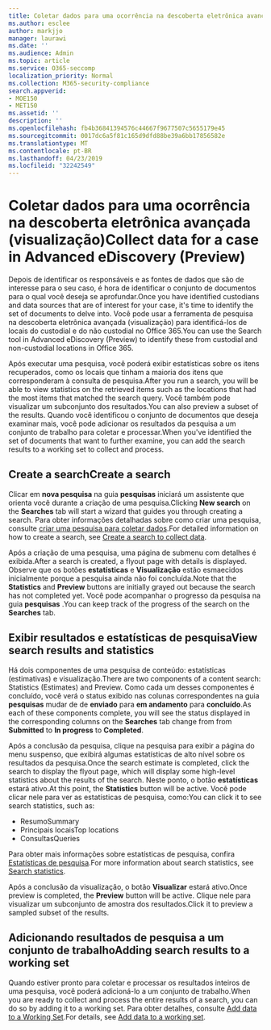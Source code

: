 ```yaml
---
title: Coletar dados para uma ocorrência na descoberta eletrônica avançada (visualização)
ms.author: esclee
author: markjjo
manager: laurawi
ms.date: ''
ms.audience: Admin
ms.topic: article
ms.service: O365-seccomp
localization_priority: Normal
ms.collection: M365-security-compliance
search.appverid:
- MOE150
- MET150
ms.assetid: ''
description: ''
ms.openlocfilehash: fb4b36841394576c44667f9677507c5655179e45
ms.sourcegitcommit: 0017dc6a5f81c165d9dfd88be39a6bb17856582e
ms.translationtype: MT
ms.contentlocale: pt-BR
ms.lasthandoff: 04/23/2019
ms.locfileid: "32242549"
---
```

# <a name="collect-data-for-a-case-in-advanced-ediscovery-preview"></a><span data-ttu-id="5cc54-102">Coletar dados para uma ocorrência na descoberta eletrônica avançada (visualização)</span><span class="sxs-lookup"><span data-stu-id="5cc54-102">Collect data for a case in Advanced eDiscovery (Preview)</span></span>

<span data-ttu-id="5cc54-103">Depois de identificar os responsáveis e as fontes de dados que são de interesse para o seu caso, é hora de identificar o conjunto de documentos para o qual você deseja se aprofundar.</span><span class="sxs-lookup"><span data-stu-id="5cc54-103">Once you have identified custodians and data sources that are of interest for your case, it's time to identify the set of documents to delve into.</span></span> <span data-ttu-id="5cc54-104">Você pode usar a ferramenta de pesquisa na descoberta eletrônica avançada (visualização) para identificá-los de locais do custodial e do não custodial no Office 365.</span><span class="sxs-lookup"><span data-stu-id="5cc54-104">You can use the Search tool in Advanced eDiscovery (Preview) to identify these from custodial and non-custodial locations in Office 365.</span></span>

<span data-ttu-id="5cc54-105">Após executar uma pesquisa, você poderá exibir estatísticas sobre os itens recuperados, como os locais que tinham a maioria dos itens que corresponderam à consulta de pesquisa.</span><span class="sxs-lookup"><span data-stu-id="5cc54-105">After you run a search, you will be able to view statistics on the retrieved items such as the locations that had the most items that matched the search query.</span></span> <span data-ttu-id="5cc54-106">Você também pode visualizar um subconjunto dos resultados.</span><span class="sxs-lookup"><span data-stu-id="5cc54-106">You can also preview a subset of the results.</span></span> <span data-ttu-id="5cc54-107">Quando você identificou o conjunto de documentos que deseja examinar mais, você pode adicionar os resultados da pesquisa a um conjunto de trabalho para coletar e processar.</span><span class="sxs-lookup"><span data-stu-id="5cc54-107">When you've identified the set of documents that want to further examine, you can add the search results to a working set to collect and process.</span></span>

## <a name="create-a-search"></a><span data-ttu-id="5cc54-108">Create a search</span><span class="sxs-lookup"><span data-stu-id="5cc54-108">Create a search</span></span>

<span data-ttu-id="5cc54-109">Clicar em **nova pesquisa** na guia **pesquisas** iniciará um assistente que orienta você durante a criação de uma pesquisa.</span><span class="sxs-lookup"><span data-stu-id="5cc54-109">Clicking **New search** on the **Searches** tab will start a wizard that guides you through creating a search.</span></span> <span data-ttu-id="5cc54-110">Para obter informações detalhadas sobre como criar uma pesquisa, consulte [criar uma pesquisa para coletar dados](create-search-to-collect-data.md).</span><span class="sxs-lookup"><span data-stu-id="5cc54-110">For detailed information on how to create a search, see [Create a search to collect data](create-search-to-collect-data.md).</span></span>

<span data-ttu-id="5cc54-111">Após a criação de uma pesquisa, uma página de submenu com detalhes é exibida.</span><span class="sxs-lookup"><span data-stu-id="5cc54-111">After a search is created, a flyout page with details is displayed.</span></span> <span data-ttu-id="5cc54-112">Observe que os botões **estatísticas** e **Visualização** estão esmaecidos inicialmente porque a pesquisa ainda não foi concluída.</span><span class="sxs-lookup"><span data-stu-id="5cc54-112">Note that the **Statistics** and **Preview** buttons are initially grayed out because the search has not completed yet.</span></span> <span data-ttu-id="5cc54-113">Você pode acompanhar o progresso da pesquisa na guia **pesquisas** .</span><span class="sxs-lookup"><span data-stu-id="5cc54-113">You can keep track of the progress of the search on the **Searches** tab.</span></span>

## <a name="view-search-results-and-statistics"></a><span data-ttu-id="5cc54-114">Exibir resultados e estatísticas de pesquisa</span><span class="sxs-lookup"><span data-stu-id="5cc54-114">View search results and statistics</span></span>
<span data-ttu-id="5cc54-115">Há dois componentes de uma pesquisa de conteúdo: estatísticas (estimativas) e visualização.</span><span class="sxs-lookup"><span data-stu-id="5cc54-115">There are two components of a content search: Statistics (Estimates) and Preview.</span></span> <span data-ttu-id="5cc54-116">Como cada um desses componentes é concluído, você verá o status exibido nas colunas correspondentes na guia **pesquisas** mudar de de **enviado** para **em andamento** para **concluído**.</span><span class="sxs-lookup"><span data-stu-id="5cc54-116">As each of these components complete, you will see the status displayed in the corresponding columns on the **Searches** tab change from from **Submitted** to **In progress** to **Completed**.</span></span>

<span data-ttu-id="5cc54-117">Após a conclusão da pesquisa, clique na pesquisa para exibir a página do menu suspenso, que exibirá algumas estatísticas de alto nível sobre os resultados da pesquisa.</span><span class="sxs-lookup"><span data-stu-id="5cc54-117">Once the search estimate is completed, click the search to display the flyout page, which will display some high-level statistics about the results of the search.</span></span> <span data-ttu-id="5cc54-118">Neste ponto, o botão **estatísticas** estará ativo.</span><span class="sxs-lookup"><span data-stu-id="5cc54-118">At this point, the **Statistics** button will be active.</span></span> <span data-ttu-id="5cc54-119">Você pode clicar nele para ver as estatísticas de pesquisa, como:</span><span class="sxs-lookup"><span data-stu-id="5cc54-119">You can click it to see search statistics, such as:</span></span>

- <span data-ttu-id="5cc54-120">Resumo</span><span class="sxs-lookup"><span data-stu-id="5cc54-120">Summary</span></span>
- <span data-ttu-id="5cc54-121">Principais locais</span><span class="sxs-lookup"><span data-stu-id="5cc54-121">Top locations</span></span>
- <span data-ttu-id="5cc54-122">Consultas</span><span class="sxs-lookup"><span data-stu-id="5cc54-122">Queries</span></span>

<span data-ttu-id="5cc54-123">Para obter mais informações sobre estatísticas de pesquisa, confira [Estatísticas de pesquisa](search-statistics.md).</span><span class="sxs-lookup"><span data-stu-id="5cc54-123">For more information about search statistics, see [Search statistics](search-statistics.md).</span></span>

<span data-ttu-id="5cc54-124">Após a conclusão da visualização, o botão **Visualizar** estará ativo.</span><span class="sxs-lookup"><span data-stu-id="5cc54-124">Once preview is completed, the **Preview** button will be active.</span></span> <span data-ttu-id="5cc54-125">Clique nele para visualizar um subconjunto de amostra dos resultados.</span><span class="sxs-lookup"><span data-stu-id="5cc54-125">Click it to preview a sampled subset of the results.</span></span>

## <a name="adding-search-results-to-a-working-set"></a><span data-ttu-id="5cc54-126">Adicionando resultados de pesquisa a um conjunto de trabalho</span><span class="sxs-lookup"><span data-stu-id="5cc54-126">Adding search results to a working set</span></span>

<span data-ttu-id="5cc54-127">Quando estiver pronto para coletar e processar os resultados inteiros de uma pesquisa, você poderá adicioná-lo a um conjunto de trabalho.</span><span class="sxs-lookup"><span data-stu-id="5cc54-127">When you are ready to collect and process the entire results of a search, you can do so by adding it to a working set.</span></span> <span data-ttu-id="5cc54-128">Para obter detalhes, consulte [Add data to a Working Set](add-data-to-working-set.md).</span><span class="sxs-lookup"><span data-stu-id="5cc54-128">For details, see [Add data to a working set](add-data-to-working-set.md).</span></span> 